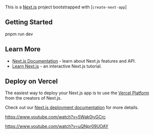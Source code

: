 This is a [Next.js](https://nextjs.org/) project bootstrapped with [`create-next-app`]

## Getting Started

pnpm run dev

## Learn More
- [Next.js Documentation](https://nextjs.org/docs) - learn about Next.js features and API.
- [Learn Next.js](https://nextjs.org/learn) - an interactive Next.js tutorial.

## Deploy on Vercel

The easiest way to deploy your Next.js app is to use the [Vercel Platform](https://vercel.com/new?utm_medium=default-template&filter=next.js&utm_source=create-next-app&utm_campaign=create-next-app-readme) from the creators of Next.js.

Check out our [Next.js deployment documentation](https://nextjs.org/docs/deployment) for more details.



https://www.youtube.com/watch?v=5Wak0iyGCrc

https://www.youtube.com/watch?v=uQNpr09UOAY